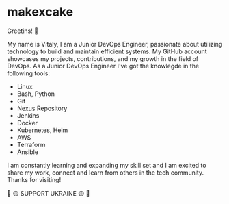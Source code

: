 # makexcake

Greetins! 👋

My name is Vitaly, I am a Junior DevOps Engineer, passionate about utilizing technology to build and maintain efficient systems. My GitHub account showcases my projects, contributions, and my growth in the field of DevOps. 
As a Junior DevOps Engineer I've got the knowlegde in the following tools:

* Linux
* Bash, Python
* Git
* Nexus Repository 
* Jenkins
* Docker
* Kubernetes, Helm 
* AWS
* Terraform
* Ansible 

I am constantly learning and expanding my skill set and I am excited to share my work, connect and learn from others in the tech community. Thanks for visiting!

:large_blue_circle:	:yellow_circle: SUPPORT UKRAINE :yellow_circle: :large_blue_circle: 
